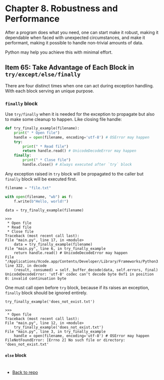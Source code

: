 # Chapter 8. Robustness and Performance

After a program does what you need, one can start make it robust, making it dependable when faced with unexpected circumstances, and make it performant, making it possible to handle non-trivial amounts of data.

Python may help you achieve this with minimal effort.

## Item 65: Take Advantage of Each Block in `try/except/else/finally`

There are four distinct times when one can act during exception handling. With each block serving an unique purpose.

### `finally` block
Use `try/finally` when it is needed for the exception to propagate but also to make some cleanup to happen. Like closing file handle:
```py
def try_finally_example(filename):
    print(" * Open file")
    handle = open(filename, encoding='utf-8') # OSError may happen
    try:
        print(" * Read file")
        return handle.read() # UnicodeDecodeError may happen
    finally:
        print(" * Close file")
        handle.close() # Always executed after `try` block
```
Any exception raised in `try` block will be propagated to the caller but `finally` block will be executed first. 
```py
filename = "file.txt"

with open(filename, "wb") as f:
    f.write(b"Hello, world!")

data = try_finally_example(filename)
```
    >>>
     * Open file
     * Read file
     * Close file
    Traceback (most recent call last):
    File "main.py", line 17, in <module>
        data = try_finally_example(filename)
    File "main.py", line 6, in try_finally_example
        return handle.read() # UnicodeDecodeError may happen
    File "/Applications/Xcode.app/Contents/Developer/Library/Frameworks/Python3.framework/Versions/3.8/lib/python3.8/codecs.py", line 322, in decode
        (result, consumed) = self._buffer_decode(data, self.errors, final)
    UnicodeDecodeError: 'utf-8' codec can't decode byte 0xf1 in position 0: invalid continuation byte

One must call open before `try` block, because if its raises an exception, `finally` block should be ignored entirely.
```
try_finally_example('does_not_exist.txt')
```
    >>>
     * Open file
    Traceback (most recent call last):
    File "main.py", line 12, in <module>
        try_finally_example('does_not_exist.txt')
    File "main.py", line 3, in try_finally_example
        handle = open(filename, encoding='utf-8') # OSError may happen
    FileNotFoundError: [Errno 2] No such file or directory: 'does_not_exist.txt'

#### `else` block

# 
* [Back to repo](https://github.com/almazkun/effective_python#effective_python)
